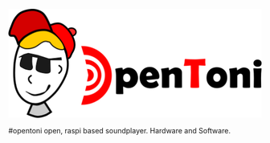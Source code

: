 

![opentoni logo](https://github.com/pythononwheels/opentoni/blob/master/images/logo_full_eight_220.png)

#opentoni
open, raspi based soundplayer. Hardware and Software. 

